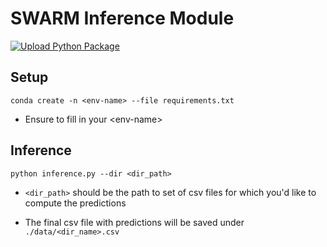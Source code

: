 # **SWARM Inference Module**

[![Upload Python Package](https://github.com/saandeepa93/SWARM_lib/actions/workflows/python-publish.yml/badge.svg)](https://github.com/saandeepa93/SWARM_lib/actions/workflows/python-publish.yml)

## **Setup**

```
conda create -n <env-name> --file requirements.txt
```

  + Ensure to fill in your \<env-name>

## **Inference**
```
python inference.py --dir <dir_path>
```

+ `<dir_path>` should be the path to set of csv files for which you'd like to compute the predictions

+ The final csv file with predictions will be saved under `./data/<dir_name>.csv`

